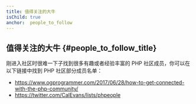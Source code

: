 ```yaml
---
title: 值得关注的大牛
isChild: true
anchor:  people_to_follow
---
```


## 值得关注的大牛 {#people_to_follow_title}


刚进入社区时很难一下子找到很多有趣或者经验丰富的 PHP 社区成员，你可以在以下链接中找到 PHP 社区部分成员名单：


* <https://www.ogprogrammer.com/2017/06/28/how-to-get-connected-with-the-php-community/>
* <https://twitter.com/CalEvans/lists/phpeople>


